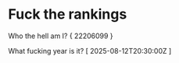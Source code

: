# Fuck the rankings

Who the hell am I?
{ 22206099 }

What fucking year is it?
[ 2025-08-12T20:30:00Z ]
